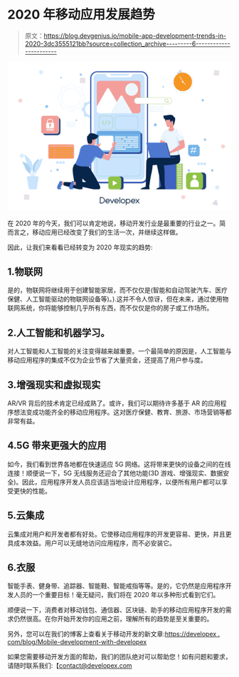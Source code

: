 # 2020 年移动应用发展趋势

> 原文：<https://blog.devgenius.io/mobile-app-development-trends-in-2020-3dc3555121bb?source=collection_archive---------6----------------------->

![](img/d13d1927937e9995625e692ff7b0e464.png)

在 2020 年的今天，我们可以肯定地说，移动开发行业是最重要的行业之一。简而言之，移动应用已经改变了我们的生活一次，并继续这样做。

因此，让我们来看看已经转变为 2020 年现实的趋势:

## 1.物联网

是的，物联网将继续用于创建智能家居，而不仅仅是(智能和自动驾驶汽车、医疗保健、人工智能驱动的物联网设备等)。).这并不令人惊讶，但在未来，通过使用物联网系统，你将能够控制几乎所有东西，而不仅仅是你的房子或工作场所。

## 2.人工智能和机器学习。

对人工智能和人工智能的关注变得越来越重要。一个最简单的原因是，人工智能与移动应用程序的集成不仅为企业节省了大量资金，还提高了用户参与度。

## 3.增强现实和虚拟现实

AR/VR 背后的技术肯定已经成熟了。或许，我们可以期待许多基于 AR 的应用程序想法变成功能齐全的移动应用程序。这对医疗保健、教育、旅游、市场营销等都非常有益。

## 4.5G 带来更强大的应用

如今，我们看到世界各地都在快速适应 5G 网络。这将带来更快的设备之间的在线连接！顺便说一下，5G 无线服务还迎合了其他功能(3D 游戏、增强现实、数据安全)。因此，应用程序开发人员应该适当地设计应用程序，以便所有用户都可以享受更快的性能。

## 5.云集成

云集成对用户和开发者都有好处。它使移动应用程序的开发更容易、更快，并且更具成本效益。用户可以无缝地访问应用程序，而不必安装它。

## 6.衣服

智能手表、健身带、追踪器、智能鞋、智能戒指等等。是的，它仍然是应用程序开发人员的一个重要目标！毫无疑问，我们将在 2020 年以多种形式看到它们。

顺便说一下，消费者对移动钱包、通信器、区块链、助手的移动应用程序开发的需求仍然很高。在你开始开发你的应用之前，理解所有的趋势是至关重要的。

另外，您可以在我们的博客上查看关于移动开发的新文章:[https://developex . com/blog/Mobile-development-with-developex](https://developex.com/blog/mobile-development-with-developex/)

如果您需要移动开发方面的帮助，我们的团队绝对可以帮助您！如有问题和要求，请随时联系我们:【contact@developex.com 